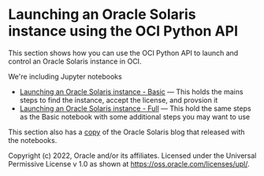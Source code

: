 # Launching an Oracle Solaris instance using the OCI Python API

This section shows how you can use the OCI Python API to launch and control an Oracle Solaris instance in OCI. 

We're including Jupyter notebooks 
- [Launching an Oracle Solaris instance - Basic](oci-python-basic.ipynb) — This holds the mains steps to find the instance, accept the license, and provsion it
- [Launching an Oracle Solaris instance - Full](oci-python-full.ipynb) — This hold the same steps as the Basic notebook with some additional steps you may want to use

This section also has a [copy](OCI_Python_API-Basic-Blog.md) of the Oracle Solaris blog that released with the notebooks.

Copyright (c) 2022, Oracle and/or its affiliates. Licensed under the Universal Permissive License v 1.0 as shown at https://oss.oracle.com/licenses/upl/. 